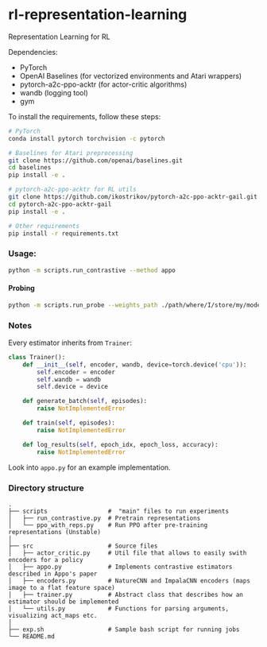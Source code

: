 # rl-representation-learning
Representation Learning for RL

Dependencies: 
* PyTorch 
* OpenAI Baselines (for vectorized environments and Atari wrappers)
* pytorch-a2c-ppo-acktr (for actor-critic algorithms)
* wandb (logging tool)
* gym

To install the requirements, follow these steps:
```bash
# PyTorch
conda install pytorch torchvision -c pytorch

# Baselines for Atari preprocessing
git clone https://github.com/openai/baselines.git
cd baselines
pip install -e .

# pytorch-a2c-ppo-acktr for RL utils
git clone https://github.com/ikostrikov/pytorch-a2c-ppo-acktr-gail.git
cd pytorch-a2c-ppo-acktr-gail
pip install -e .

# Other requirements
pip install -r requirements.txt
```

### Usage: 
```bash
python -m scripts.run_contrastive --method appo
```
#### Probing
```bash
python -m scripts.run_probe --weights_path ./path/where/I/store/my/models/model.pt
```
### Notes

Every estimator inherits from `Trainer`:
```python
class Trainer():
    def __init__(self, encoder, wandb, device=torch.device('cpu')):
        self.encoder = encoder
        self.wandb = wandb
        self.device = device

    def generate_batch(self, episodes):
        raise NotImplementedError

    def train(self, episodes):
        raise NotImplementedError

    def log_results(self, epoch_idx, epoch_loss, accuracy):
        raise NotImplementedError
```
Look into `appo.py` for an example implementation.

### Directory structure

    .
    ├── scripts                 #  "main" files to run experiments
    │   ├── run_contrastive.py  # Pretrain representations 
    │   └── ppo_with_reps.py    # Run PPO after pre-training representations (Unstable)        
    │
    ├── src                     # Source files
    │   ├── actor_critic.py     # Util file that allows to easily swith encoders for a policy 
    │   ├── appo.py             # Implements contrastive estimators described in Appo's paper
    │   ├── encoders.py         # NatureCNN and ImpalaCNN encoders (maps image to a flat feature space) 
    │   ├── trainer.py          # Abstract class that describes how an estimator should be implemented
    │   └── utils.py            # Functions for parsing arguments, visualizing act_maps etc.
    │
    ├── exp.sh                  # Sample bash script for running jobs
    └── README.md
